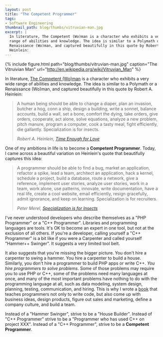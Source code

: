 ```yaml
---
layout: post
title: "The Competent Programmer"
tags:
- Software Engineering
thumbnail_path: blog/thumbs/vitruvian-man.jpg
excerpt: |
  In literature, The Competent (Wo)man is a character who exhibits a very wide 
  range of abilities and knowledge. The idea is similar to a Polymath or a 
  Renaissance (Wo)man, and captured beautifully in this quote by Robert A. 
  Heinlein:
---  
```


{% include figure.html path="blog/thumbs/vitruvian-man.jpg" caption="The Vitruivian Man" url="http://en.wikipedia.org/wiki/Vitruvian_Man" %}

In literature, [The Competent (Wo)man](http://en.wikipedia.org/wiki/Competent_man)
is a character who exhibits a very wide range of abilities and knowledge. The 
idea is similar to a Polymath or a Renaissance (Wo)man, and captured 
beautifully in this quote by Robert A. Heinlein:

<blockquote>
  <p>
    A human being should be able to change a diaper, plan an invasion, butcher 
    a hog, conn a ship, design a building, write a sonnet, balance accounts, 
    build a wall, set a bone, comfort the dying, take orders, give orders, 
    cooperate, act alone, solve equations, analyze a new problem, pitch manure, 
    program a computer, cook a tasty meal, fight efficiently, die gallantly. 
    Specialization is for insects.
  </p>
  <cite>
    Robert A. Heinlein, 
    <a href="http://www.amazon.com/dp/0441810764?ref=hello-startup-20" target="_blank">Time Enough for Love</a>
  </cite>
</blockquote>

One of my ambitions in life is to become a **Competent Programmer**. Today, I
came across a beautiful variation on Heinlein's quote that beautifully captures
this idea:

<blockquote>
  <p>
    A programmer should be able to find a bug, market an application, refactor 
    a spike, lead a team, architect an application, hack a kernel, schedule a 
    project, build a database, route a network, give a reference, implement 
    user stories, analyze user stories, work in a team, work alone, use 
    patterns, innovate, write documentation, have a real life, create a cool 
    website, email efficiently, resign gracefully, admit ignorance, and keep on 
    learning. Specialization is for recruiters.
  </p>
  <cite>
    Peter Merel,
    <a href="http://c2.com/cgi/wiki?SpecializationIsForInsects" target="_blank">Specialization is for Insects</a>
  </cite>
</blockquote>

I've never understood developers who describe themselves as a "PHP Programmer" 
or a "C++ Programmer". Libraries and programming languages are tools. It's OK to 
become an expert in one tool, but not at the exclusion of all others. If you're 
a developer, calling yourself a "C++ Programmer" is a bit like if you were a 
Carpenter and called yourself "Hammer++ Swinger". It suggests a very limited 
tool belt.

It also suggests that you're missing the bigger picture. You don't hire a 
carpenter to swing a hammer. You hire a carpenter to build a house. Similarly,
you don't hire a programmer to build PHP apps or write C++. *You hire 
programmers to solve problems*. Some of those problems may require you to use 
PHP or C++, some of the problems need many languages at once, and many of the 
most important problems have nothing to do with the programming language at 
all, such as data modeling, system design, planning, testing, communication, 
and hiring. This is why I wrote a [book](http://www.hello-startup.net/?ref=a-programmer-should)
that teaches programmers not only to write code, but also come up with business
ideas, design products, figure out sales and marketing, define a company 
culture, and build a team.

Instead of a "Hammer Swinger", strive to be a "House Builder". Instead of "C++ 
Programmer" strive to be a "Programmer who has used C++ on project XXX". Instead
of a "C++ Programmer", strive to be a **Competent Programmer**.
